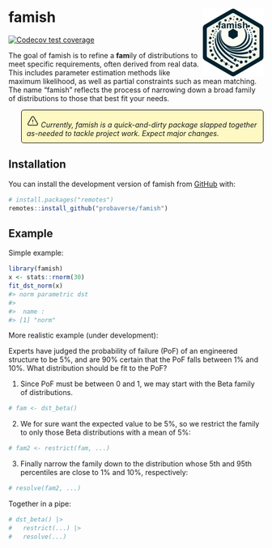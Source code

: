 
<!-- README.md is generated from README.Rmd. Please edit that file -->

# famish <img src="man/figures/logo.png" align="right" height="134" alt="" />

<!-- badges: start -->

[![Codecov test
coverage](https://codecov.io/gh/probaverse/famish/branch/main/graph/badge.svg)](https://app.codecov.io/gh/probaverse/famish?branch=main)
<!-- badges: end -->

<style>
p.comment {
background-color: #FEF8C3;
padding: 10px;
border: 1px solid black;
margin-left: 25px;
border-radius: 5px;
font-style: italic;
}

</style>

The goal of famish is to refine a **fam**ily of distributions to meet
specific requirements, often derived from real data. This includes
parameter estimation methods like maximum likelihood, as well as partial
constraints such as mean matching. The name “famish” reflects the
process of narrowing down a broad family of distributions to those that
best fit your needs.

<p class="comment">
<svg height="24" xmlns="http://www.w3.org/2000/svg" viewBox="0 0 24 24">
<path fill="none" stroke="currentColor" stroke-linecap="round" stroke-linejoin="round" stroke-width="1.5" d="M12 9v3.75m-9.303 3.376c-.866 1.5.217 3.374 1.948 3.374h14.71c1.73 0 2.813-1.874 1.948-3.374L13.949 3.378c-.866-1.5-3.032-1.5-3.898 0zM12 15.75h.007v.008H12z"/>
</svg>
Currently, famish is a quick-and-dirty package slapped together
as-needed to tackle project work. Expect major changes.
</p>

## Installation

You can install the development version of famish from
[GitHub](https://github.com/) with:

``` r
# install.packages("remotes")
remotes::install_github("probaverse/famish")
```

## Example

Simple example:

``` r
library(famish)
x <- stats::rnorm(30)
fit_dst_norm(x)
#> norm parametric dst
#> 
#>  name :
#> [1] "norm"
```

More realistic example (under development):

Experts have judged the probability of failure (PoF) of an engineered
structure to be 5%, and are 90% certain that the PoF falls between 1%
and 10%. What distribution should be fit to the PoF?

1.  Since PoF must be between 0 and 1, we may start with the Beta family
    of distributions.

``` r
# fam <- dst_beta()
```

2.  We for sure want the expected value to be 5%, so we restrict the
    family to only those Beta distributions with a mean of 5%:

``` r
# fam2 <- restrict(fam, ...)
```

3.  Finally narrow the family down to the distribution whose 5th and
    95th percentiles are close to 1% and 10%, respectively:

``` r
# resolve(fam2, ...)
```

Together in a pipe:

``` r
# dst_beta() |> 
#   restrict(...) |>
#   resolve(...)
```
